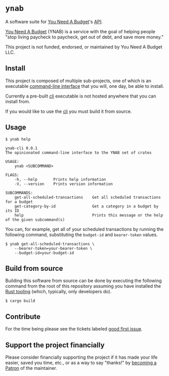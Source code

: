 # `ynab`

A software suite for [You Need A Budget]'s [API].

[You Need A Budget] (YNAB) is a service with the goal of helping people "stop
living paycheck to paycheck, get out of debt, and save more money."

This project is not funded, endorsed, or maintained by You Need A Budget LLC.

## Install

This project is composed of multiple sub-projects, one of which is an
executable [command-line interface] that you will, one day, be able to install.

Currently a pre-built [cli] executable is not hosted anywhere that you can
install from.

If you would like to use the [cli] you must build it from source.

## Usage

```
$ ynab help

ynab-cli 0.0.1
The opinionated command-line interface to the YNAB set of crates

USAGE:
    ynab <SUBCOMMAND>

FLAGS:
    -h, --help       Prints help information
    -V, --version    Prints version information

SUBCOMMANDS:
    get-all-scheduled-transactions    Get all scheduled transactions for a budget
    get-category-by-id                Get a category in a budget by its ID
    help                              Prints this message or the help of the given subcommand(s)
```

You can, for example, get all of your scheduled transactions by running the
following command, substituting the `budget-id` and `bearer-token` values.

```
$ ynab get-all-scheduled-transactions \
    --bearer-token=your-bearer-token \
    --budget-id=your-budget-id
```

## Build from source

Building this software from source can be done by executing the following
command from the root of this repository assuming you have installed the [Rust
tooling] (which, typically, only developers do).

```shell
$ cargo build
```

## Contribute

For the time being please see the tickets labeled [good first issue].

## Support the project financially

Please consider financially supporting the project if it has made your life
easier, saved you time, etc., or as a way to say "thanks!" by [becoming a Patron]
of the maintainer.

[You Need A Budget]: https://youneedabudget.com
[API]: https://api.youneedabudget.com
[command-line interface]: https://en.wikipedia.org/wiki/Command-line_interface
[cli]: https://en.wikipedia.org/wiki/Command-line_interface
[Rust tooling]: https://rustup.rs/
[becoming a Patron]: https://www.patreon.com/Phrohdoh
[good first issue]: https://github.com/Phrohdoh/ynab-rs/issues?q=is%3Aissue+is%3Aopen+label%3A%22good+first+issue%22